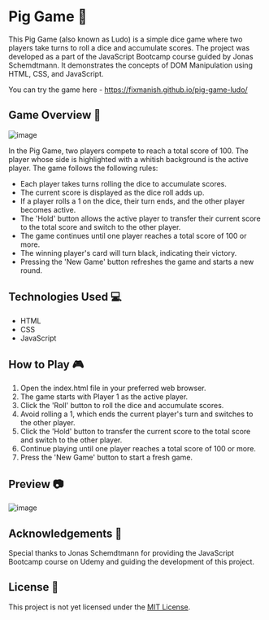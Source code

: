 # Pig Game 🎲

This Pig Game (also known as Ludo) is a simple dice game where two players take turns to roll a dice and accumulate scores. The project was developed as a part of the JavaScript Bootcamp course guided by Jonas Schemdtmann. It demonstrates the concepts of DOM Manipulation using HTML, CSS, and JavaScript.

You can try the game here - https://fixmanish.github.io/pig-game-ludo/ 

## Game Overview 🐷

![image](https://github.com/fixmanish/pig-game-ludo/assets/131751286/d9e26f40-f0b8-49b2-9a1a-3a9b6b387eea)

In the Pig Game, two players compete to reach a total score of 100. The player whose side is highlighted with a whitish background is the active player. The game follows the following rules:

- Each player takes turns rolling the dice to accumulate scores.
- The current score is displayed as the dice roll adds up.
- If a player rolls a 1 on the dice, their turn ends, and the other player becomes active.
- The 'Hold' button allows the active player to transfer their current score to the total score and switch to the other player.
- The game continues until one player reaches a total score of 100 or more.
- The winning player's card will turn black, indicating their victory.
- Pressing the 'New Game' button refreshes the game and starts a new round.

## Technologies Used 💻

- HTML
- CSS
- JavaScript

## How to Play 🎮

1. Open the index.html file in your preferred web browser.
2. The game starts with Player 1 as the active player.
3. Click the 'Roll' button to roll the dice and accumulate scores.
4. Avoid rolling a 1, which ends the current player's turn and switches to the other player.
5. Click the 'Hold' button to transfer the current score to the total score and switch to the other player.
6. Continue playing until one player reaches a total score of 100 or more.
7. Press the 'New Game' button to start a fresh game.

## Preview 📷

![image](https://github.com/fixmanish/pig-game-ludo/assets/131751286/dcdd5307-b490-4e1e-aa2d-c52389aace7b)

## Acknowledgements 🙏

Special thanks to Jonas Schemdtmann for providing the JavaScript Bootcamp course on Udemy and guiding the development of this project.

## License 📜

This project is not yet licensed under the [MIT License](LICENSE).
